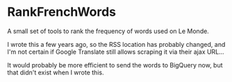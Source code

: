 RankFrenchWords
===============

A small set of tools to rank the frequency of words used on Le Monde.

I wrote this a few years ago, so the RSS location has probably changed, and I'm not certain if Google Translate still allows scraping it via their ajax URL...

It would probably be more efficient to send the words to BigQuery now, but that didn't exist when I wrote this.